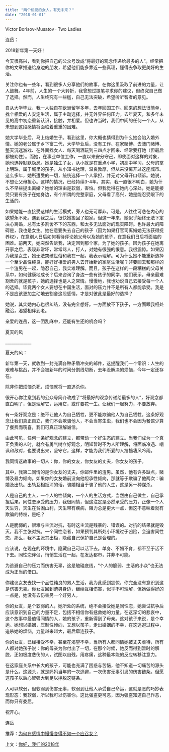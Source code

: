 ```yaml
---
title: "两个相爱的女人，有无未来？"
date: "2018-01-01"
---
```


Victor Borisov-Musatov · Two Ladies

连岳：

2018新年第一天好！

今天很高兴，看到你把自己的公众号改成“将最好的观念传递给最多的人”。经常把你的文章推送给身边的朋友，希望他们能多靠近一些真理，懂得去争取更美好的生活。

关注你也有一些年，看到很多人分享他们的故事，在你这里汲取了前进的力量，让人鼓舞。4年前，人生的一个大转折，我曾想过提笔寻求你的建议，但终究自己做了选择。然而，人生终究有一些槛，自己无法突破，希望听听智者的意见。

自从大学毕业，我一人独自在欧洲留学多年，去年回国工作。回来的想法很简单，找个相爱的人安定生活，属于主动选择，并无外界任何压力。去年夏天，和多年未见的高中初恋重新认识，接触，并相爱。但也许当时，我们中间的任何一个人，从未想到这段感情将面临着重重的困难。

她大学毕业后，马上结婚生子。看到这里，你大概也猜得到为什么她会陷入婚外情。她的老公属于乡下富二代，大学毕业后，没有工作、在家赌博、去澳门赌博、整天沉迷游戏、在外面找女人、每天喝酒玩到三四点才回来、经常要打她（但最后都被劝住）。而她，在事业单位工作，一直以来安分守己，即使面对这样的对象，她也选择默默隐忍。她是独生子女，从小就是在重点小学，初高中学习，父母的掌上明珠，属于城里的孩子，从小知书达理，温良敦厚，但从来没离开过这座城市。这么多年，她所遭受的一切，统统选择一个人承担，并无对父母开口倾诉。她说，不想让父母担心。这样的情况，已经持续3-4年。其实，我一直很不明白，她为什么不早些提出离婚？她给的理由是软弱，害怕。但我觉得在她内心深处，她是能接受只要有孩子在她身边，有个所谓的完整家庭，父母看了高兴，她是能忍受眼下的生活的。

如果她能一直接受这样的生活模式，旁人也无可厚非。可是，人往往可悲在内心的欲望永不死。遇到我之后，很快她搬回了娘家。但这一年来，她似乎始终无法下定决心离婚，总有太多割舍不下的东西，和太多无法面对的现实障碍。也许最大的障碍是，我也是女生。她在意要失去自己的孩子（因为如果打官司离婚她无法获得抚养权），在意别人日后如何看待评论她父母以及她的孩子，在意我们日后将面临的困难。前两天，她突然告诉我，决定回到那个家，为了她的孩子。因为孩子在她离开家之后，表现非常坏，常常骂人，打人，对她有很强的恨意。我很震惊。如果因为我是女生，她无法突破世俗和我在一起，我表示理解。可为什么她不能重新选择一个至少品性纯良，能好好相爱的男人去开始新的家庭生活呢？非要回去和那样的一个渣男在一起，隐忍自己，我实难理解。而且，孩子在这样的一段糟糕的父母关系中，如何健康地成长？后来咨询了身边一些有孩子的同学，她们表示，母亲最难割舍的就是孩子，她的选择也是人之常情。慢慢地，我也劝说自己去接受每一个人的选择。毕竟两个女人要想在中国生活，面对的压力并不是所有人都能承受。我是不是应该更加主动地去割舍这段感情，才是对彼此是最好的选择？

她说，其实她内心也很纠结，没有完全想好。一方面放不下孩子，一方面跟我相处融洽，渴望相伴到老。

亲爱的连岳，这一团乱麻中，还能有生还的机会吗？

夏天的风

\_\_\_\_\_\_\_\_\_\_\_\_\_

夏天的风：

新年第一天，就收到一封充满各种矛盾冲突的邮件，这提醒我们一个常识：人生的艰难与挑战，并不会被新年的时间分割线切断，去年没解决的烦恼，今年一定还存在。

除非你把烦恼杀死，烦恼就将一直追杀你。

很开心你注意到我的公众号简介改成了“将最好的观念传递给最多的人”，好观念都直白明了，但是理解它，运用它，或许要花一生。让我们一起努力，不要放弃。

有一条好观念是：绝不让他人为自己牺牲，更不能欺骗他人为自己牺牲。这条好观念让我们真正自立，我们不会欺骗他人，不会当寄生虫，我们也不会因为餐馆少算了餐费而窃喜，我们可真正理解诚信。

由此可见，任何一条好观念的建立，都带动一个好生态的建立。当我们成为一个真正负责的人时，就会有勇气树立好观念，明知暂时不为人所理解，将面临冷遇、嘲讽和敌对，也要说出来，坚守它，这样，才能为我们所爱的人挡挡凄风冷雨。

我同情这故事的一切人：你，你的女友，你女友的丈夫，你女友的孩子。

其中，我第二同情的是你女友的丈夫，你邮件里的渣男。虽然，他有许多缺点，赌博及暴力倾向。如果你的女友婚前没向他坦承性倾向，那就等于欺骗了他两次：骗婚及出轨。出轨互相抵消的话，骗婚相当于骗了他的人生，这是另一种谋杀。

人是自己的主人，一个人的性倾向，一个人的生活方式，当然由自己做主，自己承担后果。同性恋承受的压力，我很同情，但这注定是必然承受的压力，正像一个人天生穷，天生在贫困山村，天生带有疾病，阻力总是更大一点，但这不意味着就有欺骗的特权，是吧？

人是脆弱的，很难与主流对抗，有时这主流是残暴的、错误的。对抗的结果就是毁灭，我不主张对抗。一个同性恋者，如果预判其所处小环境过于凶险，会迫害同性恋，那么，我不主张其出柜，隐藏自己保护自己是合理的。

应该说，在现在的环境中，隐藏自己可以活下去。单身、不婚不育，都不至于活不下去。同性恋伴侣，悄悄生活在一起，在发达都市，并非不可能。

为逃避自己的压力而伤害无辜，这是触碰底线，“个人的脆弱、生活的小众”也无法成为正当的借口。

你建议女友去找一个品性纯良的男人生活，我为此感到震惊，你完全没有意识到这是伤害无辜。你女友回到渣男身边，继续互相伤害，似乎不可理解，但她做得好的一点是，她没有去伤害另一个好男人。

你的女友，是个软弱的人，她所处的系统，绝不会接受她是同性恋，她尝试抗争后应该意识到自己的力量不足，包括不相信你有拯救她的力量。在这深切的悲哀中，这个故事中最值得同情的人，她的孩子，重新得到了母亲。这对孩子来说，是个幸运。她想以婚姻，压制性倾向，又想以孩子，走出婚姻的不幸，在这逃避过程中，追杀她的烦恼，力量越来越大，最后牵连孩子。

你的女友，已经接受不幸，甚至在渴望不幸，当所有人都同情她被丈夫虐待，所有人都对她孩子说：你的母亲为你付出了一切，在那个时候，她反而得到暂时的解脱，正如极度悲伤的人，试图以自残，用疼痛，这种最本能的反应转移注意力。

在这家庭关系中长大的孩子，可能也充满了困惑与苦恼，他不知道一切痛苦的源头是什么。这源头，就是妈妈当年的一次逃避，一次伤害无辜引发的伤害链条。但愿这孩子以后心智强大到足以挣脱这链条。

人可以软弱，但软弱到伤害无辜，软弱到让他人承受自己命运，这就是恶的巧妙表现形态：我软弱，所以我可以伤害你。这比强盗更可恶，因为强盗知道自己作恶，而你只有委屈。

祝开心。

连岳

推荐：[为何在感情中慢慢变得不如一个应召女？](http://mp.weixin.qq.com/s?__biz=MjM5NDU0Mjk2MQ==&mid=2651624768&idx=1&sn=59a3c7ad661eba6655feb2e0526b833b&chksm=bd7e115e8a099848f87405e144417e334fe8365d60f64ccb39afd46eca210f8b67151f01b982&scene=21#wechat_redirect)

上文：[你好，我们的2018年](http://mp.weixin.qq.com/s?__biz=MjM5NDU0Mjk2MQ==&mid=2651624950&idx=1&sn=59fbb9ae51735da2d203141dfd39aef8&chksm=bd7e11e88a0998fe78a2c7a29c7f080b82089c0fefe6864928410be9a8fa59f675e6c9fc690c&scene=21#wechat_redirect)
